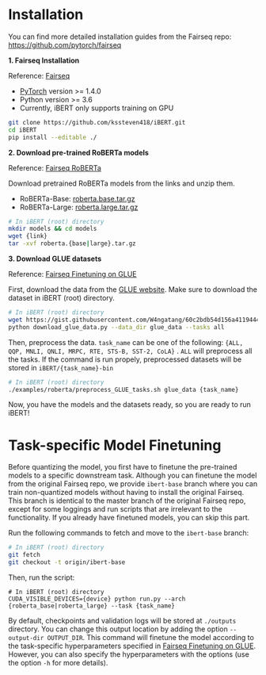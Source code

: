 
# Installation
You can find more detailed installation guides from the Fairseq repo: https://github.com/pytorch/fairseq

**1. Fairseq Installation**

Reference: [Fairseq](https://github.com/pytorch/fairseq)
* [PyTorch](http://pytorch.org/) version >= 1.4.0
* Python version >= 3.6
* Currently, iBERT only supports training on GPU

```bash
git clone https://github.com/kssteven418/iBERT.git
cd iBERT
pip install --editable ./
```

**2. Download pre-trained RoBERTa models**

Reference: [Fairseq RoBERTa](https://github.com/pytorch/fairseq/blob/master/examples/roberta/README.md)

Download pretrained RoBERTa models from the links and unzip them.
* RoBERTa-Base: [roberta.base.tar.gz](https://dl.fbaipublicfiles.com/fairseq/models/roberta.base.tar.gz)
* RoBERTa-Large: [roberta.large.tar.gz](https://dl.fbaipublicfiles.com/fairseq/models/roberta.large.tar.gz)
```bash
# In iBERT (root) directory
mkdir models && cd models
wget {link}
tar -xvf roberta.{base|large}.tar.gz
```


**3. Download GLUE datasets**

Reference: [Fairseq Finetuning on GLUE](https://github.com/pytorch/fairseq/blob/master/examples/roberta/README.glue.md)

First, download the data from the [GLUE website](https://gluebenchmark.com/tasks). Make sure to download the dataset in iBERT (root) directory.
```bash
# In iBERT (root) directory
wget https://gist.githubusercontent.com/W4ngatang/60c2bdb54d156a41194446737ce03e2e/raw/17b8dd0d724281ed7c3b2aeeda662b92809aadd5/download_glue_data.py
python download_glue_data.py --data_dir glue_data --tasks all
```

Then, preprocess the data. 
`task_name` can be one of the following: `{ALL, QQP, MNLI, QNLI, MRPC, RTE, STS-B, SST-2, CoLA}` .
`ALL` will preprocess all the tasks.
If the command is run propely, preprocessed datasets will be stored in `iBERT/{task_name}-bin`
```bash
# In iBERT (root) directory
./examples/roberta/preprocess_GLUE_tasks.sh glue_data {task_name}
```
Now, you have the models and the datasets ready, so you are ready to run iBERT!


# Task-specific Model Finetuning

Before quantizing the model, you first have to finetune the pre-trained models to a specific downstream task. 
Although you can finetune the model from the original Fairseq repo, we provide `ibert-base` branch where you can train non-quantized models without having to install the original Fairseq. 
This branch is identical to the master branch of the original Fairseq repo, except for some loggings and run scripts that are irrelevant to the functionality.
If you already have finetuned models, you can skip this part.

Run the following commands to fetch and move to the `ibert-base` branch:
```bash
# In iBERT (root) directory
git fetch
git checkout -t origin/ibert-base
```

Then, run the script:
```
# In iBERT (root) directory
CUDA_VISIBLE_DEVICES={device} python run.py --arch {roberta_base|roberta_large} --task {task_name}
```
By default, checkpoints and validation logs will be stored at `./outputs` directory. You can change this output location by adding the option `--output-dir OUTPUT_DIR`. This command will finetune the model according to the task-specific hyperparameters specified in [Fairseq Finetuning on GLUE](https://github.com/pytorch/fairseq/blob/master/examples/roberta/README.glue.md). However, you can also specify the hyperparameters with the options (use the option `-h` for more details). 

